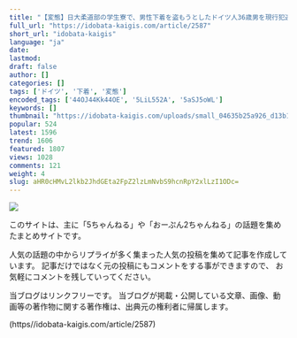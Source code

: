 ```yaml
---
title: "【変態】日大柔道部の学生寮で、男性下着を盗もうとしたドイツ人36歳男を現行犯逮捕「お風呂場が見えて興奮した」"
full_url: "https://idobata-kaigis.com/article/2587"
short_url: "idobata-kaigis"
language: "ja"
date: 
lastmod: 
draft: false
author: []
categories: []
tags: ['ドイツ', '下着', '変態']
encoded_tags: ['44OJ44Kk44OE', '5LiL552A', '5aSJ5oWL']
keywords: []
thumbnail: "https://idobata-kaigis.com/uploads/small_04635b25a926_d13b195df4.jpg"
popular: 524
latest: 1596
trend: 1606
featured: 1807
views: 1028
comments: 121
weight: 4
slug: aHR0cHMvL2lkb2JhdGEta2FpZ2lzLmNvbS9hcnRpY2xlLzI1ODc=
---
```


![](https://idobata-kaigis.com/uploads/small_04635b25a926_d13b195df4.jpg)

<div><p class=''>このサイトは、主に「5ちゃんねる」や「おーぷん2ちゃんねる」の話題を集めたまとめサイトです。</p><p>人気の話題の中からリプライが多く集まった人気の投稿を集めて記事を作成しています。 記事だけではなく元の投稿にもコメントをする事ができますので、 お気軽にコメントを残していってください。</p><p class=''>当ブログはリンクフリーです。 当ブログが掲載・公開している文章、画像、動画等の著作物に関する著作権は、出典元の権利者に帰属します。</p></div>

(https//idobata-kaigis.com/article/2587)
